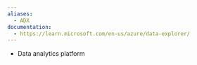 ```yaml
---
aliases:
  - ADX
documentation:
  - https://learn.microsoft.com/en-us/azure/data-explorer/
---
```

- Data analytics platform
